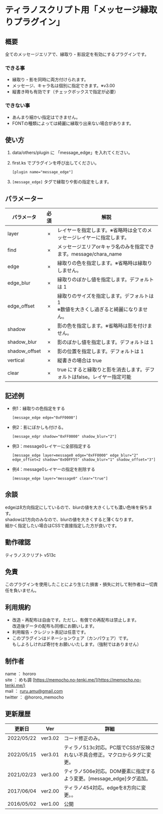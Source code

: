 # ティラノスクリプト用「メッセージ縁取りプラグイン」

## 概要

全てのメッセージエリアで、縁取り・影設定を有効にするプラグインです。
　
### できる事
- 縁取り・影を同時に両方付けられます。
- メッセージ、キャラ名は個別に指定できます。※v3.00
- 縦書き時も有効です（チェックボックスで指定が必要）

### できない事
- あんまり細かい指定はできません。
- FONTの種類によっては綺麗に縁取り出来ない場合があります。

## 使い方

1. data/others/plugin に 「message_edge」を入れてください。
　
2. first.ks でプラグインを呼び出してください。  
   ```
   [plugin name="message_edge"]
	 ```

3. `[message_edge]` タグで縁取りや影の指定をします。  


## パラメーター
| パラメータ    | 必須 | 解説 |
|---------------|:----:|------|
| layer         |  ×  | レイヤーを指定します。※省略時は全てのメッセージレイヤーに指定します。 |
| find          |  ×  | メッセージエリアorキャラ名のみを指定できます。message/chara_name |
| edge          |  ×  | 縁取りの色を指定します。※省略時は縁取りしません。 |
| edge_blur     |  ×  | 縁取りのぼかし値を指定します。デフォルトは 1 |
| edge_offset   |  ×  | 縁取りのサイズを指定します。デフォルトは 1<br>※数値を大きくし過ぎると綺麗になりません。 |
| shadow        |  ×  | 影の色を指定します。※省略時は影を付けません。 |
| shadow_blur   |  ×  | 影のぼかし値を指定します。デフォルトは 1 |
| shadow_offset |  ×  | 影の位置を指定します。デフォルトは 1 |
| vertical      |  ×  | 縦書きの場合は true |
| clear         |  ×  | true にすると縁取りと影を消去します。デフォルトはfalse。レイヤー指定可能 |


## 記述例
- 例1：縁取りの色指定をする  
   ```
   [message_edge edge="0xFF0000"]
   ```
- 例2：影にぼかしも付ける。
   ```
   [message_edgr shadow="0xFF0000" shadow_blur="2"]
   ```

- 例3：message0レイヤーに全部指定する
   ```
   [message_edge layer=message0 edge="0xFF0000" edge_blur="2" edge_offset=2 shadow="0x00FF55" shadow_blur="1" shadow_offset="3"]
   ```
- 例4：message0レイヤーの指定を削除する
   ```
   [message_edge layer="message0" clear="true"]
   ```

## 余談
edgeは8方向指定にしているので、blurの値を大きくしても濃い色味を保ちます。  
shadowは1方向のみなので、blurの値を大きくすると薄くなります。  
細かく指定したい場合はCSSで直接指定した方が良いです。  


## 動作確認

ティラノスクリプト v513c


## 免責

このプラグインを使用したことにより生じた損害・損失に対して制作者は一切責任を負いません。


## 利用規約

 - 改造・再配布は自由です。ただし、有償での再配布は禁止します。  
 改造後データの配布も同様にお願いします。
 - 利用報告・クレジット表記は任意です。
 - このプラグインはドネーションウェア（カンパウェア）です。  
 もしよろしければ寄付をお願いいたします。（強制ではありません）


## 制作者

name    ： hororo  
site    ： めも調 [https://memocho.no-tenki.me/](https://memocho.no-tenki.me/)  
mail    ： ruru.amu@gmail.com  
twitter ： @hororo_memocho  


## 更新履歴

| 更新日     | Ver     | 詳細 |
|------------|---------|------|
| 2022/05/22 | ver3.02 | コード修正のみ。
| 2022/05/15 | ver3.01 | ティラノ513c対応。PC版でCSSが反映されない不具合修正。マクロからタグに変更。
| 2021/02/23 | ver3.00 | ティラノ506e対応。DOM要素に指定するよう変更。[message_edge]タグ追加。
| 2017/06/04 | ver2.00 | ティラノ454対応。edgeを8方向に変更。。
| 2016/05/02 | ver1.00 | 公開
